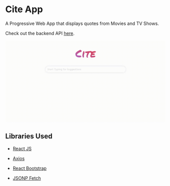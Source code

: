 # Cite App

A Progressive Web App that displays quotes from Movies and TV Shows.

Check out the backend API [here](https://cite.now.sh).

![Demo](./demo.gif)

## Libraries Used

- [React JS](https://github.com/facebook/react/tree/master/packages/react)

- [Axios](https://github.com/axios/axios)

- [React Bootstrap](https://github.com/react-bootstrap/react-bootstrap)

- [JSONP Fetch](https://github.com/camsong/fetch-jsonp)
